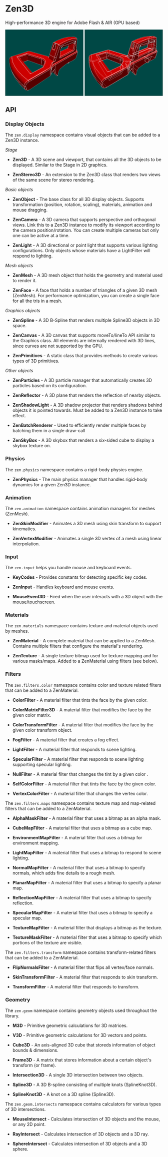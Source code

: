 # Zen3D
High-performance 3D engine for Adobe Flash &amp; AIR (GPU based)

<img src="https://github.com/hgupta9/Zen3D/raw/master/images/zen1.png" alt="img1" style="width:250px;">
<img src="https://github.com/hgupta9/Zen3D/raw/master/images/zen2.png" alt="img2" style="width:250px;">

## API

### Display Objects
The `zen.display` namespace contains visual objects that can be added to a Zen3D instance.

*Stage*

- **Zen3D** - A 3D scene and viewport, that contains all the 3D objects to be displayed. Similar to the Stage in 2D graphics.

- **ZenStereo3D** - An extension to the Zen3D class that renders two views of the same scene for stereo rendering.

*Basic objects*

- **ZenObject** - The base class for all 3D display objects. Supports transformation (position, rotation, scaling), materials, animation and mouse dragging.

- **ZenCamera** - A 3D camera that supports perspective and orthogonal views. Link this to a Zen3D instance to modify its viewport according to the camera position/rotation. You can create multiple cameras but only one can be active at a time.

- **ZenLight** - A 3D directional or point light that supports various lighting configurations. Only objects whose materials have a LightFilter will respond to lighting.

*Mesh objects*

- **ZenMesh** - A 3D mesh object that holds the geometry and material used to render it.

- **ZenFace** - A face that holds a number of triangles of a given 3D mesh (ZenMesh). For performance optimization, you can create a single face for all the tris in a mesh.

*Graphics objects*

- **ZenSpline** - A 3D B-Spline that renders multiple Spline3D objects in 3D space.

- **ZenCanvas** - A 3D canvas that supports moveTo/lineTo API similar to the Graphics class. All elements are internally rendered with 3D lines, since curves are not supported by the GPU.

- **ZenPrimitives** - A static class that provides methods to create various types of 3D primitives.

*Other objects*

- **ZenParticles** - A 3D particle manager that automatically creates 3D particles based on its configuration.

- **ZenReflector** - A 3D plane that renders the reflection of nearby objects.

- **ZenShadowLight** - A 3D shadow projector that renders shadows behind objects it is pointed towards. Must be added to a Zen3D instance to take effect.

- **ZenBatchRenderer** - Used to efficiently render multiple faces by batching them in a single draw-call

- **ZenSkyBox** - A 3D skybox that renders a six-sided cube to display a skybox texture on. 



### Physics
The `zen.physics` namespace contains a rigid-body physics engine.

- **ZenPhysics** - The main physics manager that handles rigid-body dynamics for a given Zen3D instance.



### Animation
The `zen.animation` namespace contains animation managers for meshes (ZenMesh).

- **ZenSkinModifier** -  Animates a 3D mesh using skin transform to support kinematics.

- **ZenVertexModifier** - Animates a single 3D vertex of a mesh using linear interpolation.



### Input
The `zen.input` helps you handle mouse and keyboard events.

- **KeyCodes** - Provides constants for detecting specific key codes.

- **ZenInput** - Handles keyboard and mouse events.

- **MouseEvent3D** - Fired when the user interacts with a 3D object with the mouse/touchscreen.




### Materials
The `zen.materials` namespace contains texture and material objects used by meshes.

- **ZenMaterial** - A complete material that can be applied to a ZenMesh. Contains multiple filters that configure the material's rendering.

- **ZenTexture** - A single texture bitmap used for texture mapping and for various masks/maps. Added to a ZenMaterial using filters (see below).



### Filters
The `zen.filters.color` namespace contains color and texture related filters that can be added to a ZenMaterial.

- **ColorFilter** - A material filter that tints the face by the given color.

- **ColorMatrixFilter3D** - A material filter that modifies the face by the given color matrix.

- **ColorTransformFilter** - A material filter that modifies the face by the given color transform object.

- **FogFilter** - A material filter that creates a fog effect.

- **LightFilter** - A material filter that responds to scene lighting.

- **SpecularFilter** - A material filter that responds to scene lighting supporting specular lighting.

- **NullFilter** - A material filter that changes the tint by a given color .

- **SelfColorFilter** - A material filter that tints the face by the given color.

- **VertexColorFilter** - A material filter that changes the vertex color.

The `zen.filters.maps` namespace contains texture map and map-related filters that can be added to a ZenMaterial.

- **AlphaMaskFilter** - A material filter that uses a bitmap as an alpha mask.

- **CubeMapFilter** -  A material filter that uses a bitmap as a cube map.

- **EnvironmentMapFilter** - A material filter that uses a bitmap for environment mapping.

- **LightMapFilter** - A material filter that uses a bitmap to respond to scene lighting.

- **NormalMapFilter** - A material filter that uses a bitmap to specify normals, which adds fine details to a rough mesh.

- **PlanarMapFilter** - A material filter that uses a bitmap to specify a planar map.

- **ReflectionMapFilter** - A material filter that uses a bitmap to specify reflection.

- **SpecularMapFilter** - A material filter that uses a bitmap to specify a specular map.

- **TextureMapFilter** - A material filter that displays a bitmap as the texture.

- **TextureMaskFilter** - A material filter that uses a bitmap to specify which portions of the texture are visible.

The `zen.filters.transform` namespace contains transform-related filters that can be added to a ZenMaterial.

- **FlipNormalsFilter** - A material filter that flips all vertex/face normals.

- **SkinTransformFilter** -  A material filter that responds to skin transform.

- **TransformFilter** - A material filter that responds to transform.



### Geometry
The `zen.geom` namespace contains geometry objects used throughout the library.

- **M3D** - Primitive geometric calculations for 3D matrices.

- **V3D** - Primitive geometric calculations for 3D vectors and points.

- **Cube3D** - An axis-aligned 3D cube that storeds information of object bounds & dimensions.

- **Frame3D** - A matrix that stores information about a certain object's transform (or frame).

- **Intersection3D** - A single 3D intersection between two objects.

- **Spline3D** - A 3D B-spline consisting of multiple knots (SplineKnot3D).

- **SplineKnot3D** - A knot on a 3D spline (Spline3D).

The `zen.geom.intersects` namespace contains calculators for various types of 3D intersections.

- **MouseIntersect** - Calculates intersection of 3D objects and the mouse, or any 2D point.

- **RayIntersect** - Calculates intersection of 3D objects and a 3D ray.

- **SphereIntersect** - Calculates intersection of 3D objects and a 3D sphere.

